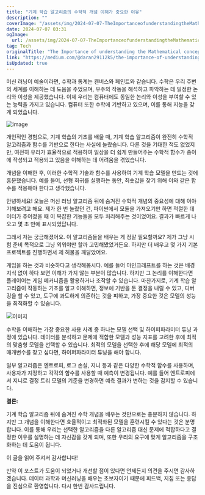 ```yaml
---
title: "기계 학습 알고리즘의 수학적 개념 이해가 중요한 이유"
description: ""
coverImage: "/assets/img/2024-07-07-TheImportanceofunderstandingtheMathematicalconceptsbehindMachineLearningalgorithms_0.png"
date: 2024-07-07 03:31
ogImage: 
  url: /assets/img/2024-07-07-TheImportanceofunderstandingtheMathematicalconceptsbehindMachineLearningalgorithms_0.png
tag: Tech
originalTitle: "The Importance of understanding the Mathematical concepts behind Machine Learning algorithms"
link: "https://medium.com/@daran29112k5/the-importance-of-understanding-the-mathematical-concepts-behind-machine-learning-algorithms-ed54cee7f4c6"
isUpdated: true
---
```






머신 러닝이 예술이라면, 수학과 통계는 캔버스와 페인트와 같습니다. 수학은 우리 주변의 세계를 이해하는 데 도움을 주었으며, 우주의 작동을 해석하고 파악하는 데 일정한 논리와 이성을 제공했습니다. 이제 우리는 컴퓨터에도 동일한 논리와 이성을 부여할 수 있는 능력을 가지고 있습니다. 컴퓨터 또한 수학에 기반하고 있으며, 이를 통해 지능을 갖게 되었습니다.

![image](/assets/img/2024-07-07-TheImportanceofunderstandingtheMathematicalconceptsbehindMachineLearningalgorithms_0.png)

개인적인 경험으로, 기계 학습의 기초를 배울 때, 기계 학습 알고리즘이 완전히 수학적 알고리즘과 함수를 기반으로 한다는 사실에 놀랐습니다. 다른 것을 기대한 적도 없었지만, 여전히 우리가 효율적으로 적용하여 일상을 더 쉽게 만들어주는 수학적 함수가 종이에 작성되고 적용되고 있음을 이해하는 데 어려움을 겪었습니다.

개념을 이해한 후, 이러한 수학적 기술과 함수를 사용하여 기계 학습 모델을 만드는 것에 흥분했습니다. 예를 들어, 선형 회귀를 실행하는 동안, 최솟값을 찾기 위해 이와 같은 함수를 적용해야 한다고 생각했습니다.

<div class="content-ad"></div>

안녕하세요! 오늘은 머신 러닝 알고리즘 뒤에 숨겨진 수학적 개념의 중요성에 대해 이야기해보려고 해요. 제가 한 번 놀랐던 건, 파이썬에서 모듈을 가져오기만 하면 적절한 데이터가 주어졌을 때 이 복잡한 기능들을 모두 처리해주는 것이었어요. 결과가 빠르게 나오고 몇 초 만에 표시되었답니다. 

그래서 저는 궁금해졌어요. 이 알고리즘들을 배우는 게 정말 필요할까요? 제가 그냥 시험 준비 목적으로 그냥 외워야만 할까 고민해봤었거든요. 하지만 더 배우고 몇 가지 기본 프로젝트를 진행하면서 제 허물을 깨달았어요.

<div class="content-ad"></div>

게임을 하는 것과 비슷하다고 생각해봅시다. 예를 들어 마인크래프트를 하는 것은 배경 지식 없이 하다 보면 이해가 가지 않는 부분이 많습니다. 하지만 그 논리를 이해한다면 플레이어는 게임 메커니즘을 활용하거나 조작할 수 있습니다. 마찬가지로, 기계 학습 알고리즘이 작동하는 기초를 알고 이해하면, 정보에 기반을 둔 결정을 내릴 수 있고, 디버깅을 할 수 있고, 도구에 과도하게 의존하는 것을 피하고, 가장 중요한 것은 모델의 성능을 최적화할 수 있습니다.

![이미지](/assets/img/2024-07-07-TheImportanceofunderstandingtheMathematicalconceptsbehindMachineLearningalgorithms_3.png)

수학을 이해하는 가장 중요한 사용 사례 중 하나는 모델 선택 및 하이퍼파라미터 튜닝 과정에 있습니다. 데이터를 분석하고 문제에 적합한 모델과 성능 지표를 고려한 후에 최적의 맞춤형 모델을 선택할 수 있습니다. 최적의 모델을 선택한 후에 해당 모델에 최적의 매개변수를 찾고 싶다면, 하이퍼파라미터 튜닝을 해야 합니다.

일부 알고리즘은 엔트로피, 로그 손실, 지니 등과 같은 다양한 수학적 함수를 사용하며, 사용자가 지정하고 각각의 함수를 사용할 때 예측이 변경됩니다. 예를 들어 엔트로피에서 지니로 결정 트리 모델의 기준을 변경하면 예측 결과가 변하는 것을 감지할 수 있습니다.

<div class="content-ad"></div>

**결론:**

기계 학습 알고리즘 뒤에 숨겨진 수학 개념을 배우는 것만으로는 충분하지 않습니다. 하지만 그 개념을 이해한다면 효율적이고 최적화된 모델을 훈련시킬 수 있다는 것은 분명합니다. 이를 통해 우리는 선택한 알고리즘을 다른 알고리즘 대신 문제에 적합하다고 결정한 이유를 설명하는 데 자신감을 갖게 되며, 또한 우리의 요구에 맞게 알고리즘을 구조화하는 데 도움이 됩니다.

<div class="content-ad"></div>

이 글을 읽어 주셔서 감사합니다!

만약 이 포스트가 도움이 되었거나 개선할 점이 있다면 언제든지 의견을 주시면 감사하겠습니다. 데이터 과학과 머신러닝을 배우는 초보자이기 때문에 피드백, 지침 또는 응답을 진심으로 환영합니다. 다시 한번 감사드립니다.